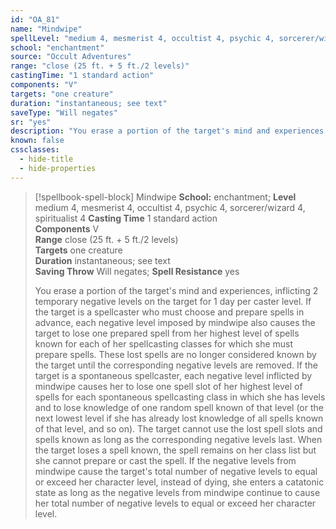 ```yaml
---
id: "OA_81"
name: "Mindwipe"
spellLevel: "medium 4, mesmerist 4, occultist 4, psychic 4, sorcerer/wizard 4, spiritualist 4"
school: "enchantment"
source: "Occult Adventures"
range: "close (25 ft. + 5 ft./2 levels)"
castingTime: "1 standard action"
components: "V"
targets: "one creature"
duration: "instantaneous; see text"
saveType: "Will negates"
sr: "yes"
description: "You erase a portion of the target's mind and experiences, inflicting 2 temporary negative levels on the target for 1 day per caster level. If the target is a spellcaster who must choose and prepare spells in advance, each negative level imposed by mindwipe also causes the target to lose one prepared spell from her highest level of spells known for each of her spellcasting classes for which she must prepare spells. These lost spells are no longer considered known by the target until the corresponding negative levels are removed.  If the target is a spontaneous spellcaster, each negative level inflicted by mindwipe causes her to lose one spell slot of her highest level of spells for each spontaneous spellcasting class in which she has levels and to lose knowledge of one random spell known of that level (or the next lowest level if she has already lost knowledge of all spells known of that level, and so on). The target cannot use the lost spell slots and spells known as long as the corresponding negative levels last. When the target loses a spell known, the spell remains on her class list but she cannot prepare or cast the spell.  If the negative levels from mindwipe cause the target's total number of negative levels to equal or exceed her character level, instead of dying, she enters a catatonic state as long as the negative levels from mindwipe continue to cause her total number of negative levels to equal or exceed her character level."
known: false
cssclasses:
  - hide-title
  - hide-properties
---
```


> [!spellbook-spell-block] Mindwipe
> **School:** enchantment; **Level** medium 4, mesmerist 4, occultist 4, psychic 4, sorcerer/wizard 4, spiritualist 4
> **Casting Time** 1 standard action  
> **Components** V  
> **Range** close (25 ft. + 5 ft./2 levels)  
> **Targets** one creature  
> **Duration** instantaneous; see text  
> **Saving Throw** Will negates; **Spell Resistance** yes
> 
> You erase a portion of the target's mind and experiences, inflicting 2 temporary negative levels on the target for 1 day per caster level. If the target is a spellcaster who must choose and prepare spells in advance, each negative level imposed by mindwipe also causes the target to lose one prepared spell from her highest level of spells known for each of her spellcasting classes for which she must prepare spells. These lost spells are no longer considered known by the target until the corresponding negative levels are removed.  If the target is a spontaneous spellcaster, each negative level inflicted by mindwipe causes her to lose one spell slot of her highest level of spells for each spontaneous spellcasting class in which she has levels and to lose knowledge of one random spell known of that level (or the next lowest level if she has already lost knowledge of all spells known of that level, and so on). The target cannot use the lost spell slots and spells known as long as the corresponding negative levels last. When the target loses a spell known, the spell remains on her class list but she cannot prepare or cast the spell.  If the negative levels from mindwipe cause the target's total number of negative levels to equal or exceed her character level, instead of dying, she enters a catatonic state as long as the negative levels from mindwipe continue to cause her total number of negative levels to equal or exceed her character level.